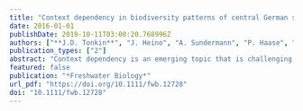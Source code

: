 ```yaml
---
title: "Context dependency in biodiversity patterns of central German stream metacommunities"
date: 2016-01-01
publishDate: 2019-10-11T03:00:20.768996Z
authors: ["**J.D. Tonkin**", "J. Heino", "A. Sundermann", "P. Haase", "S.C. Jähnig"]
publication_types: ["2"]
abstract: "Context dependency is an emerging topic that is challenging our understanding of the factors shaping biodiversity in metacommunities. River networks and other dendritic systems provide unique systems for examining variation in the processes shaping biodiversity between different metacommunities. We examined biodiversity patterns in five benthic invertebrate data sets, from two catchments in central Germany, with the aim of exploring context dependency in these systems. We used variance partitioning to disentangle the variation explained in three biodiversity metrics: taxonomic richness, Simpson's diversity and local contribution to beta diversity (LCBD; a measure of the uniqueness of a site). As explanatory variables, we used proxies of network position (i.e. catchment size and altitude) and habitat conditions. Contrary to our expectation, we found no evidence of a decline in LCBD downstream in our study. Local habitat conditions and catchment land use played a much stronger role than catchment size and altitude in explaining variation in the three biodiversity metrics. Observed patterns were highly variable between different data sets in our study. These findings suggest that factors shaping biodiversity patterns in these systems are highly context dependent and less related to their position along the river network than local habitat conditions. Given the clear context dependency between data sets, we urge researchers to focus on disentangling the factors driving the high levels of variability between individual systems through the study of a number of replicate, rather than single, metacommunities."
featured: false
publication: "*Freshwater Biology*"
url_pdf: "https://doi.org/10.1111/fwb.12728"
doi: "10.1111/fwb.12728"
---
```


